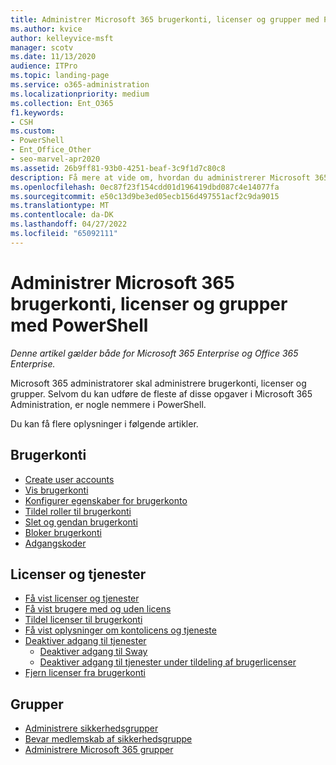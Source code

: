 ```yaml
---
title: Administrer Microsoft 365 brugerkonti, licenser og grupper med PowerShell
ms.author: kvice
author: kelleyvice-msft
manager: scotv
ms.date: 11/13/2020
audience: ITPro
ms.topic: landing-page
ms.service: o365-administration
ms.localizationpriority: medium
ms.collection: Ent_O365
f1.keywords:
- CSH
ms.custom:
- PowerShell
- Ent_Office_Other
- seo-marvel-apr2020
ms.assetid: 26b9ff81-93b0-4251-beaf-3c9f1d7c80c8
description: Få mere at vide om, hvordan du administrerer Microsoft 365 brugerkonti, licenser og grupper med PowerShell.
ms.openlocfilehash: 0ec87f23f154cdd01d196419dbd087c4e14077fa
ms.sourcegitcommit: e50c13d9be3ed05ecb156d497551acf2c9da9015
ms.translationtype: MT
ms.contentlocale: da-DK
ms.lasthandoff: 04/27/2022
ms.locfileid: "65092111"
---
```

# <a name="manage-microsoft-365-user-accounts-licenses-and-groups-with-powershell"></a>Administrer Microsoft 365 brugerkonti, licenser og grupper med PowerShell

*Denne artikel gælder både for Microsoft 365 Enterprise og Office 365 Enterprise.*

Microsoft 365 administratorer skal administrere brugerkonti, licenser og grupper. Selvom du kan udføre de fleste af disse opgaver i Microsoft 365 Administration, er nogle nemmere i PowerShell.

Du kan få flere oplysninger i følgende artikler.

## <a name="user-accounts"></a>Brugerkonti

- [Create user accounts](create-user-accounts-with-microsoft-365-powershell.md)
- [Vis brugerkonti](view-user-accounts-with-microsoft-365-powershell.md)
- [Konfigurer egenskaber for brugerkonto](configure-user-account-properties-with-microsoft-365-powershell.md)
- [Tildel roller til brugerkonti](assign-roles-to-user-accounts-with-microsoft-365-powershell.md)
- [Slet og gendan brugerkonti](delete-and-restore-user-accounts-with-microsoft-365-powershell.md)
- [Bloker brugerkonti](block-user-accounts-with-microsoft-365-powershell.md)
- [Adgangskoder](manage-passwords-with-microsoft-365-powershell.md)

## <a name="licenses-and-services"></a>Licenser og tjenester
- [Få vist licenser og tjenester](view-licenses-and-services-with-microsoft-365-powershell.md)
- [Få vist brugere med og uden licens](view-licensed-and-unlicensed-users-with-microsoft-365-powershell.md)
- [Tildel licenser til brugerkonti](assign-licenses-to-user-accounts-with-microsoft-365-powershell.md)
- [Få vist oplysninger om kontolicens og tjeneste](view-account-license-and-service-details-with-microsoft-365-powershell.md)
- [Deaktiver adgang til tjenester](disable-access-to-services-with-microsoft-365-powershell.md)
  - [Deaktiver adgang til Sway](disable-access-to-sway-with-microsoft-365-powershell.md)
  - [Deaktiver adgang til tjenester under tildeling af brugerlicenser](disable-access-to-services-while-assigning-user-licenses.md)
- [Fjern licenser fra brugerkonti](remove-licenses-from-user-accounts-with-microsoft-365-powershell.md)

## <a name="groups"></a>Grupper
- [Administrere sikkerhedsgrupper](manage-security-groups-with-microsoft-365-powershell.md)
- [Bevar medlemskab af sikkerhedsgruppe](maintain-group-membership-with-microsoft-365-powershell.md)
- [Administrere Microsoft 365 grupper](manage-microsoft-365-groups-with-powershell.md)
